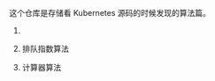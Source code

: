 这个仓库是存储看 Kubernetes 源码的时候发现的算法篇。

1. [令牌桶算法]: https://github.com/JaneLiuL/k8s-arithmetic/blob/master/BucketRateLimiter.md	"令牌桶算法"

   

2. 排队指数算法

3. 计算器算法